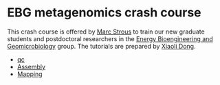 # EBG metagenomics crash course
This crash course is offered by [Marc Strous](https://www.ucalgary.ca/labs/ebg/people/marc-strous) to train our new graduate students and postdoctoral researchers in the [Energy Bioengineering and Geomicrobiology](https://www.ucalgary.ca/labs/ebg) group. The tutorials are prepared by [Xiaoli Dong](https://www.ucalgary.ca/labs/ebg/people/xiaoli-dong).

* [qc](https://github.com/xiaoli-dong/metagenomics_crash_course/tree/master/qc)  
* [Assembly](https://github.com/xiaoli-dong/metagenomics_crash_course/tree/master/assembly)  
* [Mapping](https://github.com/xiaoli-dong/metagenomics_crash_course/tree/master/mapping)
   
